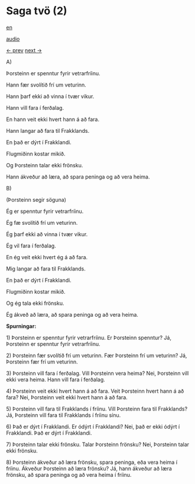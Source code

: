 # Saga tvö (2)

[en](../en/story_02.md)

[audio](../audio/story_02.mp3)

[← prev](../is/story_01.md)
[next →](../is/story_03.md)

A\)

Þorsteinn er spenntur fyrir vetrarfríinu.

Hann fær svolítið frí um veturinn.

Hann þarf ekki að vinna í tvær vikur.

Hann vill fara í ferðalag.

En hann veit ekki hvert hann á að fara.

Hann langar að fara til Frakklands.

En það er dýrt í Frakklandi.

Flugmiðinn kostar mikið.

Og Þorsteinn talar ekki frönsku.

Hann ákveður að læra, að spara peninga og að vera heima.

B\)

(Þorsteinn segir söguna)

Ég er spenntur fyrir vetrarfríinu.

Ég fæ svolítið frí um veturinn.

Ég þarf ekki að vinna í tvær vikur.

Ég vil fara í ferðalag.

En ég veit ekki hvert ég á að fara.

Mig langar að fara til Frakklands.

En það er dýrt í Frakklandi.

Flugmiðinn kostar mikið.

Og ég tala ekki frönsku.

Ég ákveð að læra, að spara peninga og að vera heima.

**Spurningar:**

1\) Þorsteinn er spenntur fyrir vetrarfríinu. Er Þorsteinn spenntur? Já,
Þorsteinn er spenntur fyrir vetrarfríinu.

2\) Þorsteinn fær svolítið frí um veturinn. Fær Þorsteinn frí um
veturinn? Já, Þorsteinn fær frí um veturinn.

3\) Þorsteinn vill fara í ferðalag. Vill Þorsteinn vera heima? Nei,
Þorsteinn vill ekki vera heima. Hann vill fara í ferðalag.

4\) Þorsteinn veit ekki hvert hann á að fara. Veit Þorsteinn hvert hann
á að fara? Nei, Þorsteinn veit ekki hvert hann á að fara.

5\) Þorsteinn vill fara til Frakklands í fríinu. Vill Þorsteinn fara til
Frakklands? Já, Þorsteinn vill fara til Frakklands í fríinu sínu.

6\) Það er dýrt í Frakklandi. Er ódýrt í Frakklandi? Nei, það er ekki
ódýrt í Frakklandi. Það er dýrt í Frakklandi.

7\) Þorsteinn talar ekki frönsku. Talar Þorsteinn frönsku? Nei,
Þorsteinn talar ekki frönsku.

8\) Þorsteinn ákveður að læra frönsku, spara peninga, eða vera heima í
fríinu. Ákveður Þorsteinn að læra frönsku? Já, hann ákveður að læra
frönsku, að spara peninga og að vera heima í fríinu.
